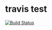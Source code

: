 # travis test

[![Build Status](https://travis-ci.org/jovjohnson/travis-test.svg?branch=master)](https://travis-ci.org/jovjohnson/travis-test)